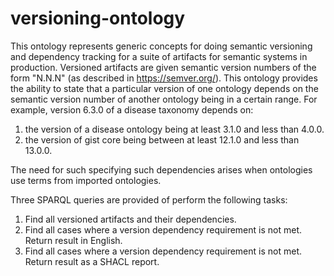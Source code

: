 # versioning-ontology
This ontology represents generic concepts for doing semantic versioning and dependency tracking for a suite of artifacts for semantic systems in production.  Versioned artifacts are given semantic version numbers of the form "N.N.N" (as described in https://semver.org/). This ontology provides the ability to state that a particular version of one ontology depends on the semantic version number of another ontology being in a certain range.  For example, version 6.3.0 of a disease taxonomy depends on:
1. the version of a disease ontology being at least 3.1.0 and less than 4.0.0. 
2. the version of gist core being between at least 12.1.0 and less than 13.0.0.

The need for such specifying such dependencies arises when ontologies use terms from imported ontologies.

Three SPARQL queries are provided of perform the following tasks:
1. Find all versioned artifacts and their dependencies.
2. Find all cases where a version dependency requirement is not met. Return result in English.
3. Find all cases where a version dependency requirement is not met. Return result as a SHACL report.
